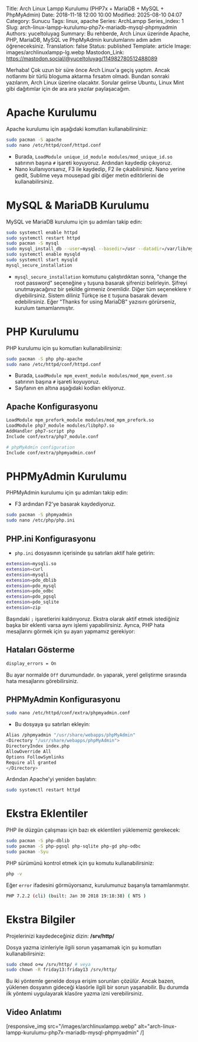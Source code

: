 Title: Arch Linux Lampp Kurulumu (PHP7x + MariaDB + MySQL + PhpMyAdmin)
Date: 2018-11-18 12:00 10:00
Modified: 2025-08-10 04:07
Category: Sunucu
Tags: linux, apache
Series: ArchLampp
Series_index: 1
Slug: arch-linux-lampp-kurulumu-php7x-mariadb-mysql-phpmyadmin
Authors: yuceltoluyag
Summary: Bu rehberde, Arch Linux üzerinde Apache, PHP, MariaDB, MySQL ve PhpMyAdmin kurulumlarını adım adım öğreneceksiniz.
Translation: false
Status: published
Template: article
Image: images/archlinuxlampp-lg.webp
Mastodon_Link: https://mastodon.social/@yuceltoluyag/114982780512488089




Merhaba! Çok uzun bir süre önce  Arch Linux'a geçiş yaptım. Ancak notlarımı bir türlü bloguma aktarma fırsatım olmadı. Bundan sonraki yazılarım, Arch Linux üzerine olacaktır. Sorular gelirse Ubuntu, Linux Mint gibi dağıtımlar için de ara ara yazılar paylaşacağım.


# Apache Kurulumu

Apache kurulumu için aşağıdaki komutları kullanabilirsiniz:

```bash
sudo pacman -S apache
sudo nano /etc/httpd/conf/httpd.conf
```

- Burada, `LoadModule unique_id_module modules/mod_unique_id.so` satırının başına `#` işareti koyuyoruz. Ardından kaydedip çıkıyoruz.
-  Nano kullanıyorsanız, F3 ile kaydedip, F2 ile çıkabilirsiniz. Nano yerine gedit, Sublime veya mousepad gibi diğer metin editörlerini de kullanabilirsiniz.

# MySQL & MariaDB Kurulumu

MySQL ve MariaDB kurulumu için şu adımları takip edin:

```bash
sudo systemctl enable httpd
sudo systemctl restart httpd
sudo pacman -S mysql
sudo mysql_install_db --user=mysql --basedir=/usr --datadir=/var/lib/mysql
sudo systemctl enable mysqld
sudo systemctl start mysqld
mysql_secure_installation
```

- `mysql_secure_installation` komutunu çalıştırdıktan sonra, "change the root password" seçeneğine `y` tuşuna basarak şifrenizi belirleyin. Şifreyi unutmayacağınız bir şekilde girmeniz önemlidir. Diğer tüm seçeneklere `Y` diyebilirsiniz. Sistem diliniz Türkçe ise `E` tuşuna basarak devam edebilirsiniz. Eğer "Thanks for using MariaDB" yazısını görürseniz, kurulum tamamlanmıştır.

# PHP Kurulumu

PHP kurulumu için şu komutları kullanabilirsiniz:

```bash
sudo pacman -S php php-apache
sudo nano /etc/httpd/conf/httpd.conf
```

- Burada, `LoadModule mpm_event_module modules/mod_mpm_event.so` satırının başına `#` işareti koyuyoruz.
- Sayfanın en altına aşağıdaki kodları ekliyoruz.

## Apache Konfigurasyonu

```bash
LoadModule mpm_prefork_module modules/mod_mpm_prefork.so
LoadModule php7_module modules/libphp7.so
AddHandler php7-script php
Include conf/extra/php7_module.conf

# phpMyAdmin configuration
Include conf/extra/phpmyadmin.conf
```

# PHPMyAdmin Kurulumu

PHPMyAdmin kurulumu için şu adımları takip edin:

- F3 ardından F2'ye basarak kaydediyoruz.
  
```bash
sudo pacman -S phpmyadmin
sudo nano /etc/php/php.ini
```

## PHP.ini Konfigurasyonu

- `php.ini` dosyasının içerisinde şu satırları aktif hale getirin:

```bash
extension=mysqli.so
extension=curl
extension=mysqli
extension=pdo_dblib
extension=pdo_mysql
extension=pdo_odbc
extension=pdo_pgsql
extension=pdo_sqlite
extension=zip
```

Başındaki `;` işaretlerini kaldırıyoruz. Ekstra olarak aktif etmek istediğiniz başka bir eklenti varsa aynı işlemi yapabilirsiniz. Ayrıca, PHP hata mesajlarını görmek için şu ayarı yapmamız gerekiyor:

## Hataları Gösterme

```bash
display_errors = On
```

Bu ayar normalde `Off` durumundadır. `On` yaparak, yerel geliştirme sırasında hata mesajlarını görebilirsiniz.

## PHPMyAdmin Konfigurasyonu

```bash
sudo nano /etc/httpd/conf/extra/phpmyadmin.conf
```

- Bu dosyaya şu satırları ekleyin:

```bash
Alias /phpmyadmin "/usr/share/webapps/phpMyAdmin"
<Directory "/usr/share/webapps/phpMyAdmin">
DirectoryIndex index.php
AllowOverride All
Options FollowSymlinks
Require all granted
</Directory>
```

Ardından Apache'yi yeniden başlatın:

```bash
sudo systemctl restart httpd
```

# Ekstra Eklentiler

PHP ile düzgün çalışması için bazı ek eklentileri yüklememiz gerekecek:

```bash
sudo pacman -S php-dblib
sudo pacman -S php-pgsql php-sqlite php-gd php-odbc
sudo pacman -Syu
```

PHP sürümünü kontrol etmek için şu komutu kullanabilirsiniz:

```bash
php -v
```

Eğer `error` ifadesini görmüyorsanız, kurulumunuz başarıyla tamamlanmıştır.

```bash
PHP 7.2.2 (cli) (built: Jan 30 2018 19:18:38) ( NTS )
```

# Ekstra Bilgiler

Projelerinizi kaydedeceğiniz dizin: **/srv/http/**

Dosya yazma izinleriyle ilgili sorun yaşamamak için şu komutları kullanabilirsiniz:

```bash
sudo chmod o+w /srv/http/ # veya
sudo chown -R friday13:friday13 /srv/http/
```

Bu iki yöntemle genelde dosya erişim sorunları çözülür. Ancak bazen, yüklenen dosyanın gideceği klasörle ilgili bir sorun yaşanabilir. Bu durumda ilk yöntemi uygulayarak klasöre yazma izni verebilirsiniz.

## Video Anlatımı

<script type="module" src="https://cdn.jsdelivr.net/npm/@justinribeiro/lite-youtube@1/lite-youtube.min.js"></script>

<lite-youtube videoid="SElIrg0owl8"></lite-youtube>

[responsive_img src="/images/archlinuxlampp.webp" alt="arch-linux-lampp-kurulumu-php7x-mariadb-mysql-phpmyadmin" /]